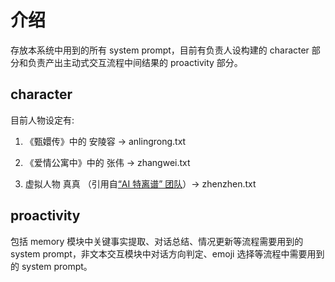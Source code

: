 # 介绍

存放本系统中用到的所有 system prompt，目前有负责人设构建的 character 部分和负责产出主动式交互流程中间结果的 proactivity 部分。

## character

目前人物设定有:

1. 《甄嬛传》中的 安陵容 -> anlingrong.txt

2. 《爱情公寓中》中的 张伟 -> zhangwei.txt

3. 虚拟人物 真真 （引用自[“AI 特离谱” 团队](https://waytoagi.feishu.cn/wiki/SY7uwWPiwiK4yXkDasfcky8zn3e)）-> zhenzhen.txt 

## proactivity

包括 memory 模块中关键事实提取、对话总结、情况更新等流程需要用到的 system prompt，非文本交互模块中对话方向判定、emoji 选择等流程中需要用到的 system prompt。